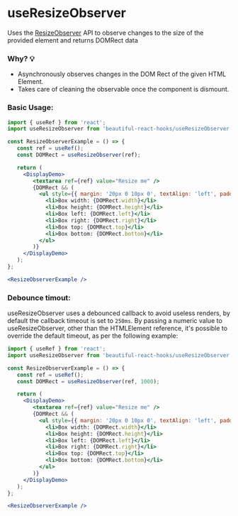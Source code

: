 # useResizeObserver

Uses the [ResizeObserver](https://developer.mozilla.org/en-US/docs/Web/API/ResizeObserver) API to observe changes to the size of the provided element and returns DOMRect data

### Why? 💡

- Asynchronously observes changes in the DOM Rect of the given HTML Element.
- Takes care of cleaning the observable once the component is dismount.

### Basic Usage:

```jsx harmony
import { useRef } from 'react'; 
import useResizeObserver from 'beautiful-react-hooks/useResizeObserver'; 

const ResizeObserverExample = () => {
   const ref = useRef();
   const DOMRect = useResizeObserver(ref);

   return (
     <DisplayDemo>
        <textarea ref={ref} value="Resize me" />
        {DOMRect && (
          <ul style={{ margin: '20px 0 10px 0', textAlign: 'left', padding: 0 }}>
            <li>Box width: {DOMRect.width}</li>
            <li>Box height: {DOMRect.height}</li>
            <li>Box left: {DOMRect.left}</li>
            <li>Box right: {DOMRect.right}</li>
            <li>Box top: {DOMRect.top}</li>
            <li>Box bottom: {DOMRect.bottom}</li>
          </ul>
        )}
     </DisplayDemo>
   );
};

<ResizeObserverExample />
```

### Debounce timout:

useResizeObserver uses a debounced callback to avoid useless renders, by default the callback timeout is set to
`250ms`. 
By passing a numeric value to useResizeObserver, other than the HTMLElement reference, it's possible to override the
default timeout, as per the following example:

```jsx harmony
import { useRef } from 'react'; 
import useResizeObserver from 'beautiful-react-hooks/useResizeObserver'; 

const ResizeObserverExample = () => {
   const ref = useRef();
   const DOMRect = useResizeObserver(ref, 1000);

   return (
     <DisplayDemo>
        <textarea ref={ref} value="Resize me" />
        {DOMRect && (
          <ul style={{ margin: '20px 0 10px 0', textAlign: 'left', padding: 0 }}>
            <li>Box width: {DOMRect.width}</li>
            <li>Box height: {DOMRect.height}</li>
            <li>Box left: {DOMRect.left}</li>
            <li>Box right: {DOMRect.right}</li>
            <li>Box top: {DOMRect.top}</li>
            <li>Box bottom: {DOMRect.bottom}</li>
          </ul>
        )}
     </DisplayDemo>
   );
};

<ResizeObserverExample />
```
